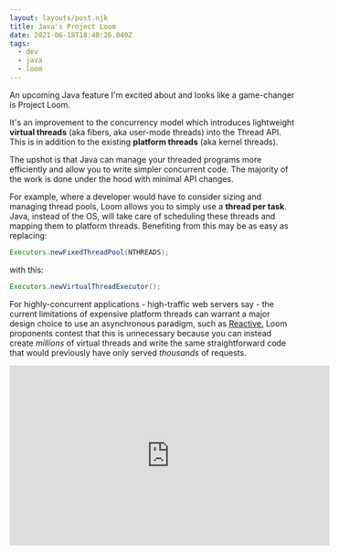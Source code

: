 ```yaml
---
layout: layouts/post.njk
title: Java's Project Loom
date: 2021-06-18T18:40:26.040Z
tags:
  - dev
  - java
  - loom
---
```

An upcoming Java feature I'm excited about and looks like a game-changer is Project Loom. 

It's an improvement to the concurrency model which introduces lightweight **virtual threads** (aka fibers, aka user-mode threads) into the Thread API. This is in addition to the existing **platform threads** (aka kernel threads).

The upshot is that Java can manage your threaded programs more efficiently and allow you to write simpler concurrent code. The majority of the work is done under the hood with minimal API changes.

For example, where a developer would have to consider sizing and managing thread pools, Loom allows you to simply use a **thread per task**. Java, instead of the OS, will take care of scheduling these threads and mapping them to platform threads. Benefiting from this may be as easy as replacing:
```java
Executors.newFixedThreadPool(NTHREADS);
```

with this:
```java
Executors.newVirtualThreadExecutor();
```

For highly-concurrent applications - high-traffic web servers say - the current limitations of expensive platform threads can warrant a major design choice to use an asynchronous paradigm, such as [Reactive.](https://docs.spring.io/spring-framework/docs/current/reference/html/web-reactive.html)
Loom proponents contest that this is unnecessary because you can instead create *millions* of virtual threads and write the same straightforward code that would previously have only served *thousands* of requests.



<iframe width="560" height="315" src="https://www.youtube.com/embed/h7VoiMNo67o" title="YouTube video player" frameborder="0" allow="accelerometer; autoplay; clipboard-write; encrypted-media; gyroscope; picture-in-picture" allowfullscreen></iframe>